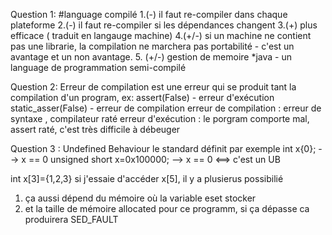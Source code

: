 Question 1:
#language compilé
   1.(-) il faut re-compiler dans chaque plateforme
   2.(-) il faut re-compiler si les dépendances changent
   3.(+) plus efficace ( traduit en langauge machine)
   4.(+/-) si un machine ne contient pas une librarie, la compilation ne marchera pas
      portabilité - c'est un avantage et un non avantage.
   5. (+/-) gestion de memoire 
 *java - un language de programmation semi-compilé 

Question 2:
   Erreur de compilation est une erreur qui se produit tant la compilation d'un program,
   ex: assert(False) - erreur d'exécution
       static_asser(False) - erreur de compilation
   erreur de compilation : erreur de syntaxe , compilateur raté
   erreur d'exécution : le porgram comporte mal, assert raté, c'est très difficile à débeuger

Question 3 : Undefined Behaviour
   le standard définit par exemple int x{0};
   --> x == 0
   unsigned short x=0x100000;
   --> x == 0 <==> c'est un UB


int x[3]={1,2,3}
si j'essaie d'accéder x[5], il y a plusierus possibilié
   1. ça aussi dépend du mémoire où la variable eset stocker
   2. et la taille de mémoire allocated pour ce programm, si ça dépasse ca produirera SED_FAULT


